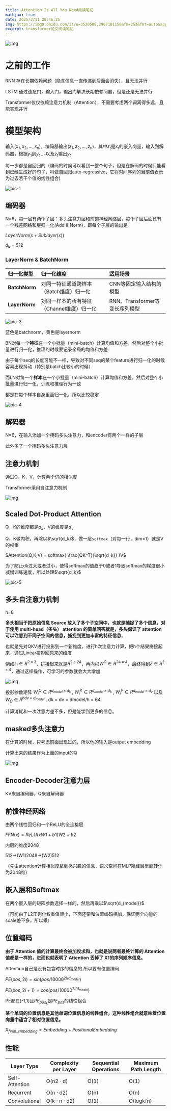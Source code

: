 ```yaml
---
title: Attention Is All You Need阅读笔记
mathjax: true
date: 2025/3/11 20:46:25
img: https://img0.baidu.com/it/u=3520508,2967101156&fm=253&fmt=auto&app=138&f=JPEG?w=786&h=500
excerpt: transformer论文阅读笔记
---
```


![img](https://imgmd.oss-cn-shanghai.aliyuncs.com/BERT_IMG/attention-%E8%AE%A1%E7%AE%97%E5%9B%BE.png)

# 之前的工作

RNN 存在长期依赖问题（隐含信息一直传递到后面会消失），且无法并行

LSTM 通过遗忘门，输入门，输出门解决长期依赖问题，但是还是无法并行

Transformer仅仅依赖注意力机制（Attention），不需要考虑两个词离得多远，且能实现并行

# 模型架构

输入$(x_1,x_2,...,x_n)$，编码器输出$(z_1,z_2,...,z_n)$，其中$z_t$是$x_t$的嵌入向量，输入到解码器，根据$y_1$到$y_{t-1}$以及$z_t$输出$y_t$

每一步都是自回归的（编码的时候可以看到一整个句子，但是在解码的时候只能看到已经生成好的句子，叫做自回归auto-regressive，它将时间序列的当前值表示为过去若干个值的线性组合)

![pic-1](/img/transformer-notes/pic-1.png)

## 编码器

N=6，每一层有两个子层：多头注意力层和前馈神经网络层，每个子层后面还有一个残差网络和层归一化(Add & Norm)，即每个子层的输出是

$LayerNorm(x + Sublayer(x))$

$d_k = 512$

### LayerNorm & BatchNorm

| 归一化类型    | 归一化维度                                | 适用场景                       |
| :------------ | :---------------------------------------- | :----------------------------- |
| **BatchNorm** | 对同一特征通道跨样本（Batch维度）归一化   | CNN等固定输入结构的模型        |
| **LayerNorm** | 对同一样本的所有特征（Channel维度）归一化 | RNN、Transformer等变长序列模型 |

![pic-3](/img/transformer-notes/pic-3.png)

蓝色是batchnorm，黄色是layernorm

BN对每一个**特征**在一个小批量（mini-batch）计算均值和方差，然后对整个小批量进行归一化，推理的时候要记录全局的均值和方差

由于每个seq的长度可能不一样，导致对不同seq的某个feature进行归一化的时候容易出现抖动（特别是batch比较小的时候）

而LN对每一个**样本**在一个小批量（mini-batch）计算均值和方差，然后对整个小批量进行归一化，训练和推理行为一致

都是在每个样本自身里面归一化，所以比较稳定

![pic-4](/img/transformer-notes/pic-4.png)

## 解码器

N=6，在输入添加一个掩码多头注意力，和encoder有两个一样的子层

此外多了一个掩码多头注意力层

## 注意力机制

通过Q，K，V，计算两个词的相似度

Transformer采用自注意力机制

![img](https://imgmd.oss-cn-shanghai.aliyuncs.com/BERT_IMG/QKV-%E7%9F%A9%E9%98%B5%E8%A1%A8%E7%A4%BA.jpg)

## Scaled Dot-Product Attention

Q，K的维度都是$d_k$，V的维度是$d_v$

Q，K做内积，再除以$\sqrt{d_k}$，做一层`softmax`（对每一行，dim=1）就是V的权重

$Attention(Q,K,V) = softmax( \frac{QK^T}{\sqrt{d_k}}  )V$

为了防止dk过大或者过小，使得softmax的值趋于0或者1导致softmax的梯度很小减慢训练速度，所以处理$\sqrt{d_k}$

![pic-5](/img/transformer-notes/pic-5.png)

## 多头自注意力机制

h=8

**多头相当于把原始信息 Source 放入了多个子空间中，也就是捕捉了多个信息，对于使用 multi-head（多头） attention 的简单回答就是，多头保证了 attention 可以注意到不同子空间的信息，捕捉到更加丰富的特征信息**。

也就是先对QKV进行投影到一个新维度，进行h次注意力计算，把h个结果拼接起来，通过Linear投影回原来的维度

例如$z_i \in R^{2×3}$，拼接起来就是$R^{2×24}$，再内积$W^O \in R^{24×4}$，最终得到$Z \in R^{2×4}$，通过这样操作，可学习的参数就会大大增加

![img](https://imgmd.oss-cn-shanghai.aliyuncs.com/BERT_IMG/multi-head-%E6%8B%BC%E6%8E%A5.jpg)

投影参数矩阵 $W^Q_i ∈ R^{d_{model}×d_k}$ , $W^K_i ∈ R^{d_{model}×d_k}$  , $W^V_i ∈ R^{d_{model}×d_v}$ 以及$W_O ∈ R^{{hdv}×d_{model}}$ .   dk = dv = dmodel/h = 64.

计算消耗和一次注意力差不多，但是能学到更多的信息。



## masked多头注意力

在计算的时候，只考虑前面出现过的，所以他的输入是output embedding

计算出来的结果作为上面的input的Q

![img](https://imgmd.oss-cn-shanghai.aliyuncs.com/BERT_IMG/mask-attention-map-softmax.jpg)



## Encoder-Decoder注意力层

KV来自编码器，Q来自解码器

## 前馈神经网络

由两个线性回归和一个ReLU的全连接层

$FFN(x) = ReLU(xW1 + b1)W2 + b2$

内层的维度2048

512->(W1)2048->(W2)512

（先由attention计算相似度拿到感兴趣的信息，语义空间在MLP隐藏层里面转化为2048维）

## 嵌入层和Softmax

在两个嵌入层的矩阵参数选择一样的，然后再乘以$\sqrt{d_{model}}$

（可能由于L2正则化权重值很小，下面还要和位置编码相加，保证两个向量的scale差不多，所以乘）

## 位置编码

**由于 Attention 值的计算最终会被加权求和，也就是说两者最终计算的 Attention 值都是一样的，进而也就表明了 Attention 丢掉了 X1的序列顺序信息。**

Attention自己是没有包含时序的信息的
所以要有位置编码

$PE(pos,2i) = sin(pos/10000^{2i/d_{model}})$

$PE(pos,2i + 1) = cos(pos/10000^{2i/d_{model}})$

PE都在[-1,1]且$PE_{pos_k}$是$PE_{pos}$的线性组合

**某个单词的位置信息是其他单词位置信息的线性组合，这种线性组合就意味着位置向量中蕴含了相对位置信息。**

$X_{final\_embedding}=Embedding+PositionalEmbedding$

## 性能

| Layer Type     | Complexity per Layer | Sequential Operations | Maximum Path Length |
| -------------- | -------------------- | --------------------- | ------------------- |
| Self-Attention | O(n2 · d)            | O(1)                  | O(1)                |
| Recurrent      | O(n · d2)            | O(n)                  | O(n)                |
| Convolutional  | O(k · n · d2)        | O(1)                  | O(logk(n)           |

